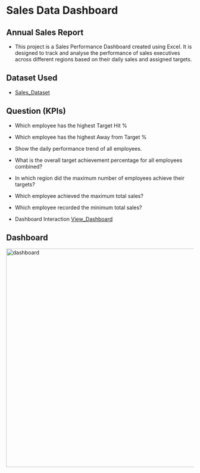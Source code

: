 # Sales Data Dashboard
## Annual Sales Report
- This project is a Sales Performance Dashboard created using Excel. It is designed to track and analyse the performance of sales executives across different regions based on their daily sales and assigned targets.

## Dataset Used
- <a href="https://github.com/kunwarsingh22/Sales_data_Dashboard/blob/main/dashboard_row_data.xlsx"> Sales_Dataset </a>

## Question (KPIs)
- Which employee has the highest Target Hit %
- Which employee has the highest Away from Target %
- Show the daily performance trend of all employees.
- What is the overall target achievement percentage for all employees combined?
- In which region did the maximum number of employees achieve their targets?
- Which employee achieved the maximum total sales?
- Which employee recorded the minimum total sales?

- Dashboard Interaction <a href = "https://github.com/kunwarsingh22/Sales_data_Dashboard/blob/main/dashboard.png"> View_Dashboard </a>

## Dashboard
<img width="1451" height="587" alt="dashboard" src="https://github.com/user-attachments/assets/1dc8ba7e-380b-49ef-82e6-d056834c2482" />
